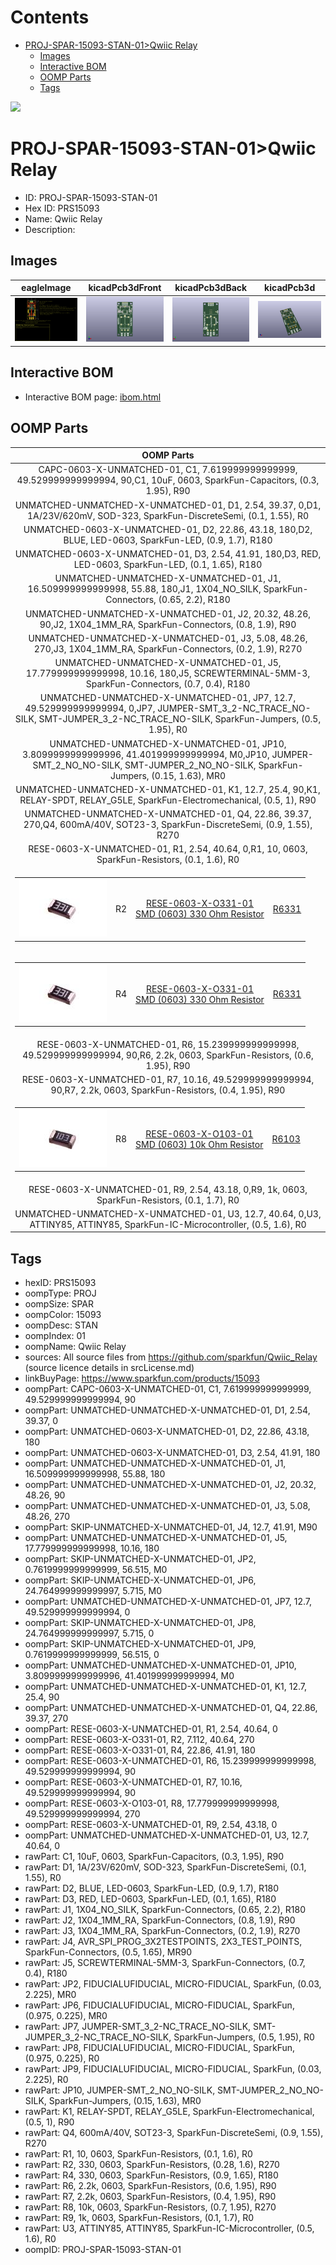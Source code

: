 



Contents
========

* [PROJ-SPAR-15093-STAN-01>Qwiic Relay](#proj-spar-15093-stan-01qwiic-relay)
	* [Images](#images)
	* [Interactive BOM](#interactive-bom)
	* [OOMP Parts](#oomp-parts)
	* [Tags](#tags)
  
![][im]
# PROJ-SPAR-15093-STAN-01>Qwiic Relay

- ID: PROJ-SPAR-15093-STAN-01
- Hex ID: PRS15093
- Name: Qwiic Relay
- Description: 

## Images
  
  

|eagleImage|kicadPcb3dFront|kicadPcb3dBack|kicadPcb3d|
| :---: | :---: | :---: | :---: |
|[![eagleImage](eagleImage_140.png)](eagleImage_600.png)|[![kicadPcb3dFront](kicadPcb3dFront_140.png)](kicadPcb3dFront_600.png)|[![kicadPcb3dBack](kicadPcb3dBack_140.png)](kicadPcb3dBack_600.png)|[![kicadPcb3d](kicadPcb3d_140.png)](kicadPcb3d_600.png)|

## Interactive BOM

- Interactive BOM page: [ibom.html](kicad/bom/ibom.html)

## OOMP Parts
  

|OOMP Parts|
| :---: |
|CAPC-0603-X-UNMATCHED-01, C1, 7.619999999999999, 49.529999999999994, 90,C1, 10uF, 0603, SparkFun-Capacitors, (0.3, 1.95), R90|
|UNMATCHED-UNMATCHED-X-UNMATCHED-01, D1, 2.54, 39.37, 0,D1, 1A/23V/620mV, SOD-323, SparkFun-DiscreteSemi, (0.1, 1.55), R0|
|UNMATCHED-0603-X-UNMATCHED-01, D2, 22.86, 43.18, 180,D2, BLUE, LED-0603, SparkFun-LED, (0.9, 1.7), R180|
|UNMATCHED-0603-X-UNMATCHED-01, D3, 2.54, 41.91, 180,D3, RED, LED-0603, SparkFun-LED, (0.1, 1.65), R180|
|UNMATCHED-UNMATCHED-X-UNMATCHED-01, J1, 16.509999999999998, 55.88, 180,J1, 1X04_NO_SILK, SparkFun-Connectors, (0.65, 2.2), R180|
|UNMATCHED-UNMATCHED-X-UNMATCHED-01, J2, 20.32, 48.26, 90,J2, 1X04_1MM_RA, SparkFun-Connectors, (0.8, 1.9), R90|
|UNMATCHED-UNMATCHED-X-UNMATCHED-01, J3, 5.08, 48.26, 270,J3, 1X04_1MM_RA, SparkFun-Connectors, (0.2, 1.9), R270|
|UNMATCHED-UNMATCHED-X-UNMATCHED-01, J5, 17.779999999999998, 10.16, 180,J5, SCREWTERMINAL-5MM-3, SparkFun-Connectors, (0.7, 0.4), R180|
|UNMATCHED-UNMATCHED-X-UNMATCHED-01, JP7, 12.7, 49.529999999999994, 0,JP7, JUMPER-SMT_3_2-NC_TRACE_NO-SILK, SMT-JUMPER_3_2-NC_TRACE_NO-SILK, SparkFun-Jumpers, (0.5, 1.95), R0|
|UNMATCHED-UNMATCHED-X-UNMATCHED-01, JP10, 3.8099999999999996, 41.401999999999994, M0,JP10, JUMPER-SMT_2_NO_NO-SILK, SMT-JUMPER_2_NO_NO-SILK, SparkFun-Jumpers, (0.15, 1.63), MR0|
|UNMATCHED-UNMATCHED-X-UNMATCHED-01, K1, 12.7, 25.4, 90,K1, RELAY-SPDT, RELAY_G5LE, SparkFun-Electromechanical, (0.5, 1), R90|
|UNMATCHED-UNMATCHED-X-UNMATCHED-01, Q4, 22.86, 39.37, 270,Q4, 600mA/40V, SOT23-3, SparkFun-DiscreteSemi, (0.9, 1.55), R270|
|RESE-0603-X-UNMATCHED-01, R1, 2.54, 40.64, 0,R1, 10, 0603, SparkFun-Resistors, (0.1, 1.6), R0|
|<table><tr><td>![RESE-0603-X-O331-01](https://raw.githubusercontent.com/oomlout/oomlout_OOMP_parts/main/RESE-0603-X-O331-01/image_140.jpg)</td><td> R2</td><td>[RESE-0603-X-O331-01<br>SMD (0603) 330 Ohm Resistor](https://github.com/oomlout/oomlout_OOMP_parts/tree/main/RESE-0603-X-O331-01/)</td><td>[R6331](https://github.com/oomlout/oomlout_OOMP_parts/tree/main/RESE-0603-X-O331-01/)</td></tr></table>|
|<table><tr><td>![RESE-0603-X-O331-01](https://raw.githubusercontent.com/oomlout/oomlout_OOMP_parts/main/RESE-0603-X-O331-01/image_140.jpg)</td><td> R4</td><td>[RESE-0603-X-O331-01<br>SMD (0603) 330 Ohm Resistor](https://github.com/oomlout/oomlout_OOMP_parts/tree/main/RESE-0603-X-O331-01/)</td><td>[R6331](https://github.com/oomlout/oomlout_OOMP_parts/tree/main/RESE-0603-X-O331-01/)</td></tr></table>|
|RESE-0603-X-UNMATCHED-01, R6, 15.239999999999998, 49.529999999999994, 90,R6, 2.2k, 0603, SparkFun-Resistors, (0.6, 1.95), R90|
|RESE-0603-X-UNMATCHED-01, R7, 10.16, 49.529999999999994, 90,R7, 2.2k, 0603, SparkFun-Resistors, (0.4, 1.95), R90|
|<table><tr><td>![RESE-0603-X-O103-01](https://raw.githubusercontent.com/oomlout/oomlout_OOMP_parts/main/RESE-0603-X-O103-01/image_140.jpg)</td><td> R8</td><td>[RESE-0603-X-O103-01<br>SMD (0603) 10k Ohm Resistor](https://github.com/oomlout/oomlout_OOMP_parts/tree/main/RESE-0603-X-O103-01/)</td><td>[R6103](https://github.com/oomlout/oomlout_OOMP_parts/tree/main/RESE-0603-X-O103-01/)</td></tr></table>|
|RESE-0603-X-UNMATCHED-01, R9, 2.54, 43.18, 0,R9, 1k, 0603, SparkFun-Resistors, (0.1, 1.7), R0|
|UNMATCHED-UNMATCHED-X-UNMATCHED-01, U3, 12.7, 40.64, 0,U3, ATTINY85, ATTINY85, SparkFun-IC-Microcontroller, (0.5, 1.6), R0|

## Tags

- hexID: PRS15093
- oompType: PROJ
- oompSize: SPAR
- oompColor: 15093
- oompDesc: STAN
- oompIndex: 01
- oompName: Qwiic Relay
- sources: All source files from https://github.com/sparkfun/Qwiic_Relay (source licence details in srcLicense.md)
- linkBuyPage: https://www.sparkfun.com/products/15093
- oompPart: CAPC-0603-X-UNMATCHED-01, C1, 7.619999999999999, 49.529999999999994, 90
- oompPart: UNMATCHED-UNMATCHED-X-UNMATCHED-01, D1, 2.54, 39.37, 0
- oompPart: UNMATCHED-0603-X-UNMATCHED-01, D2, 22.86, 43.18, 180
- oompPart: UNMATCHED-0603-X-UNMATCHED-01, D3, 2.54, 41.91, 180
- oompPart: UNMATCHED-UNMATCHED-X-UNMATCHED-01, J1, 16.509999999999998, 55.88, 180
- oompPart: UNMATCHED-UNMATCHED-X-UNMATCHED-01, J2, 20.32, 48.26, 90
- oompPart: UNMATCHED-UNMATCHED-X-UNMATCHED-01, J3, 5.08, 48.26, 270
- oompPart: SKIP-UNMATCHED-X-UNMATCHED-01, J4, 12.7, 41.91, M90
- oompPart: UNMATCHED-UNMATCHED-X-UNMATCHED-01, J5, 17.779999999999998, 10.16, 180
- oompPart: SKIP-UNMATCHED-X-UNMATCHED-01, JP2, 0.7619999999999999, 56.515, M0
- oompPart: SKIP-UNMATCHED-X-UNMATCHED-01, JP6, 24.764999999999997, 5.715, M0
- oompPart: UNMATCHED-UNMATCHED-X-UNMATCHED-01, JP7, 12.7, 49.529999999999994, 0
- oompPart: SKIP-UNMATCHED-X-UNMATCHED-01, JP8, 24.764999999999997, 5.715, 0
- oompPart: SKIP-UNMATCHED-X-UNMATCHED-01, JP9, 0.7619999999999999, 56.515, 0
- oompPart: UNMATCHED-UNMATCHED-X-UNMATCHED-01, JP10, 3.8099999999999996, 41.401999999999994, M0
- oompPart: UNMATCHED-UNMATCHED-X-UNMATCHED-01, K1, 12.7, 25.4, 90
- oompPart: UNMATCHED-UNMATCHED-X-UNMATCHED-01, Q4, 22.86, 39.37, 270
- oompPart: RESE-0603-X-UNMATCHED-01, R1, 2.54, 40.64, 0
- oompPart: RESE-0603-X-O331-01, R2, 7.112, 40.64, 270
- oompPart: RESE-0603-X-O331-01, R4, 22.86, 41.91, 180
- oompPart: RESE-0603-X-UNMATCHED-01, R6, 15.239999999999998, 49.529999999999994, 90
- oompPart: RESE-0603-X-UNMATCHED-01, R7, 10.16, 49.529999999999994, 90
- oompPart: RESE-0603-X-O103-01, R8, 17.779999999999998, 49.529999999999994, 270
- oompPart: RESE-0603-X-UNMATCHED-01, R9, 2.54, 43.18, 0
- oompPart: UNMATCHED-UNMATCHED-X-UNMATCHED-01, U3, 12.7, 40.64, 0
- rawPart: C1, 10uF, 0603, SparkFun-Capacitors, (0.3, 1.95), R90
- rawPart: D1, 1A/23V/620mV, SOD-323, SparkFun-DiscreteSemi, (0.1, 1.55), R0
- rawPart: D2, BLUE, LED-0603, SparkFun-LED, (0.9, 1.7), R180
- rawPart: D3, RED, LED-0603, SparkFun-LED, (0.1, 1.65), R180
- rawPart: J1, 1X04_NO_SILK, SparkFun-Connectors, (0.65, 2.2), R180
- rawPart: J2, 1X04_1MM_RA, SparkFun-Connectors, (0.8, 1.9), R90
- rawPart: J3, 1X04_1MM_RA, SparkFun-Connectors, (0.2, 1.9), R270
- rawPart: J4, AVR_SPI_PROG_3X2TESTPOINTS, 2X3_TEST_POINTS, SparkFun-Connectors, (0.5, 1.65), MR90
- rawPart: J5, SCREWTERMINAL-5MM-3, SparkFun-Connectors, (0.7, 0.4), R180
- rawPart: JP2, FIDUCIALUFIDUCIAL, MICRO-FIDUCIAL, SparkFun, (0.03, 2.225), MR0
- rawPart: JP6, FIDUCIALUFIDUCIAL, MICRO-FIDUCIAL, SparkFun, (0.975, 0.225), MR0
- rawPart: JP7, JUMPER-SMT_3_2-NC_TRACE_NO-SILK, SMT-JUMPER_3_2-NC_TRACE_NO-SILK, SparkFun-Jumpers, (0.5, 1.95), R0
- rawPart: JP8, FIDUCIALUFIDUCIAL, MICRO-FIDUCIAL, SparkFun, (0.975, 0.225), R0
- rawPart: JP9, FIDUCIALUFIDUCIAL, MICRO-FIDUCIAL, SparkFun, (0.03, 2.225), R0
- rawPart: JP10, JUMPER-SMT_2_NO_NO-SILK, SMT-JUMPER_2_NO_NO-SILK, SparkFun-Jumpers, (0.15, 1.63), MR0
- rawPart: K1, RELAY-SPDT, RELAY_G5LE, SparkFun-Electromechanical, (0.5, 1), R90
- rawPart: Q4, 600mA/40V, SOT23-3, SparkFun-DiscreteSemi, (0.9, 1.55), R270
- rawPart: R1, 10, 0603, SparkFun-Resistors, (0.1, 1.6), R0
- rawPart: R2, 330, 0603, SparkFun-Resistors, (0.28, 1.6), R270
- rawPart: R4, 330, 0603, SparkFun-Resistors, (0.9, 1.65), R180
- rawPart: R6, 2.2k, 0603, SparkFun-Resistors, (0.6, 1.95), R90
- rawPart: R7, 2.2k, 0603, SparkFun-Resistors, (0.4, 1.95), R90
- rawPart: R8, 10k, 0603, SparkFun-Resistors, (0.7, 1.95), R270
- rawPart: R9, 1k, 0603, SparkFun-Resistors, (0.1, 1.7), R0
- rawPart: U3, ATTINY85, ATTINY85, SparkFun-IC-Microcontroller, (0.5, 1.6), R0
- oompID: PROJ-SPAR-15093-STAN-01



[im]: kicadPcb3d_450.png
